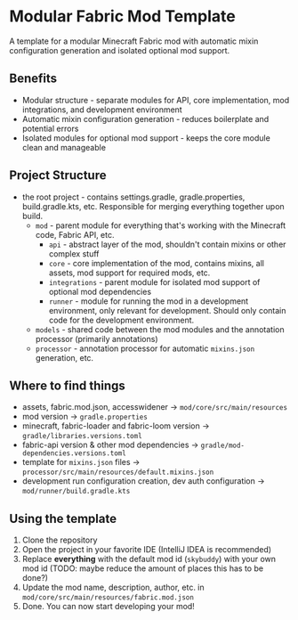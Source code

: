 # Modular Fabric Mod Template

A template for a modular Minecraft Fabric mod with automatic mixin configuration generation and isolated optional mod
support.

## Benefits

- Modular structure \- separate modules for API, core implementation, mod integrations, and development environment
- Automatic mixin configuration generation \- reduces boilerplate and potential errors
- Isolated modules for optional mod support \- keeps the core module clean and manageable

## Project Structure

- the root project \- contains settings.gradle, gradle.properties, build.gradle.kts, etc. Responsible for merging
  everything together upon build.
    - `mod` \- parent module for everything that's working with the Minecraft code, Fabric API, etc.
        - `api` \- abstract layer of the mod, shouldn't contain mixins or other complex stuff
        - `core` \- core implementation of the mod, contains mixins, all assets, mod support for required mods, etc.
        - `integrations` \- parent module for isolated mod support of optional mod dependencies
        - `runner` \- module for running the mod in a development environment, only relevant for development. Should
          only contain code for the development environment.
    - `models` \- shared code between the mod modules and the annotation processor (primarily annotations)
    - `processor` \- annotation processor for automatic `mixins.json` generation, etc.

## Where to find things

- assets, fabric.mod.json, accesswidener -> `mod/core/src/main/resources`
- mod version -> `gradle.properties`
- minecraft, fabric-loader and fabric-loom version -> `gradle/libraries.versions.toml`
- fabric-api version & other mod dependencies -> `gradle/mod-dependencies.versions.toml`
- template for `mixins.json` files -> `processor/src/main/resources/default.mixins.json`
- development run configuration creation, dev auth configuration -> `mod/runner/build.gradle.kts`

## Using the template

1. Clone the repository
2. Open the project in your favorite IDE (IntelliJ IDEA is recommended)
3. Replace **everything** with the default mod id (`skybuddy`) with your own mod id (TODO: maybe reduce the amount of
   places this has to be done?)
4. Update the mod name, description, author, etc. in `mod/core/src/main/resources/fabric.mod.json`
5. Done. You can now start developing your mod!